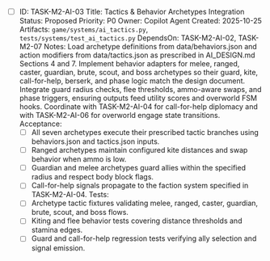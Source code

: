 - [ ] ID: TASK-M2-AI-03
  Title: Tactics & Behavior Archetypes Integration
  Status: Proposed
  Priority: P0
  Owner: Copilot Agent
  Created: 2025-10-25
  Artifacts: `game/systems/ai_tactics.py`, `tests/systems/test_ai_tactics.py`
  DependsOn: TASK-M2-AI-02, TASK-M2-07
  Notes:
  Load archetype definitions from data/behaviors.json and action modifiers from data/tactics.json as prescribed in AI_DESIGN.md Sections 4 and 7.
  Implement behavior adapters for melee, ranged, caster, guardian, brute, scout, and boss archetypes so their guard, kite, call-for-help, berserk, and phase logic match the design document.
  Integrate guard radius checks, flee thresholds, ammo-aware swaps, and phase triggers, ensuring outputs feed utility scores and overworld FSM hooks.
  Coordinate with TASK-M2-AI-04 for call-for-help diplomacy and with TASK-M2-AI-06 for overworld engage state transitions.
  Acceptance:
  - [ ] All seven archetypes execute their prescribed tactic branches using behaviors.json and tactics.json inputs.
  - [ ] Ranged archetypes maintain configured kite distances and swap behavior when ammo is low.
  - [ ] Guardian and melee archetypes guard allies within the specified radius and respect body block flags.
  - [ ] Call-for-help signals propagate to the faction system specified in TASK-M2-AI-04.
  Tests:
  - [ ] Archetype tactic fixtures validating melee, ranged, caster, guardian, brute, scout, and boss flows.
  - [ ] Kiting and flee behavior tests covering distance thresholds and stamina edges.
  - [ ] Guard and call-for-help regression tests verifying ally selection and signal emission.
